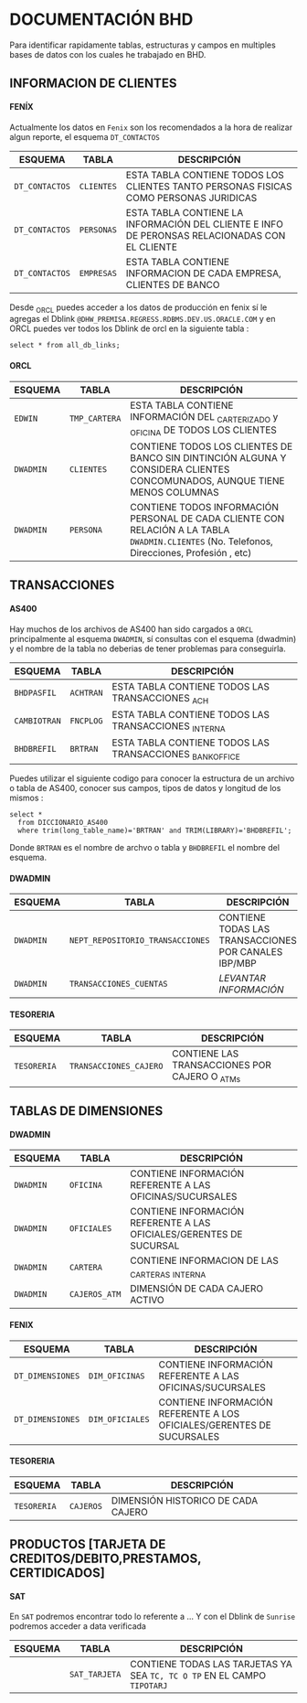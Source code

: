 # DOCUMENTACIÓN BHD 
Para identificar rapidamente tablas, estructuras y campos en multiples bases de datos con los cuales he trabajado en BHD.


## INFORMACION DE CLIENTES
#### FENÍX

Actualmente los datos en `Fenix` son los recomendados a la hora de realizar algun reporte, el esquema `DT_CONTACTOS`

| ESQUEMA        | TABLA          | DESCRIPCIÓN                                                                              |
| -------------- | -------------- | -----------------------------------------------------------------------------------------|
| `DT_CONTACTOS` | `CLIENTES`     | ESTA TABLA CONTIENE TODOS LOS CLIENTES TANTO PERSONAS FISICAS COMO PERSONAS JURIDICAS |
| `DT_CONTACTOS` | `PERSONAS`     | ESTA TABLA CONTIENE LA INFORMACIÓN DEL CLIENTE E INFO DE PERONSAS RELACIONADAS CON EL CLIENTE |                         
| `DT_CONTACTOS` | `EMPRESAS`     | ESTA TABLA CONTIENE INFORMACION DE CADA EMPRESA, CLIENTES DE BANCO |

Desde <sub>ORCL</sub> puedes acceder a los datos de producción en fenix sí le agregas el Dblink `@DHW_PREMISA.REGRESS.RDBMS.DEV.US.ORACLE.COM` y en ORCL puedes ver todos los Dblink de orcl en la siguiente tabla : 
``` 
select * from all_db_links;
```
#### ORCL

| ESQUEMA        | TABLA          | DESCRIPCIÓN                                                                              |
| -------------- | -------------- | -----------------------------------------------------------------------------------------|
| `EDWIN`        | `TMP_CARTERA`  | ESTA TABLA CONTIENE INFORMACIÓN DEL <sub>CARTERIZADO</sub> y <sub>OFICINA</sub> DE TODOS LOS CLIENTES |
| `DWADMIN`      | `CLIENTES` | CONTIENE TODOS LOS CLIENTES DE BANCO SIN DINTINCIÓN ALGUNA Y CONSIDERA CLIENTES CONCOMUNADOS, AUNQUE TIENE MENOS COLUMNAS|
| `DWADMIN`      | `PERSONA` | CONTIENE TODOS INFORMACIÓN PERSONAL DE CADA CLIENTE CON RELACIÓN A LA TABLA `DWADMIN.CLIENTES` (No. Telefonos, Direcciones, Profesión , etc)|




## TRANSACCIONES  
#### AS400

Hay muchos de los archivos de AS400 han sido cargados a `ORCL` principalmente al esquema `DWADMIN`, sí consultas con el esquema (dwadmin) y el nombre de la tabla no deberias de tener problemas para conseguirla.

| ESQUEMA     | TABLA          | DESCRIPCIÓN                                                                              |
| ----------- | -------------- | -----------------------------------------------------------------------------------------|
| `BHDPASFIL` | `ACHTRAN`      | ESTA TABLA CONTIENE TODOS LAS TRANSACCIONES <sub>ACH</sub>                               |
| `CAMBIOTRAN`| `FNCPLOG`      | ESTA TABLA CONTIENE TODOS LAS TRANSACCIONES <sub> INTERNA </sub>                         |
| `BHDBREFIL` | `BRTRAN`       | ESTA TABLA CONTIENE TODOS LAS TRANSACCIONES <sub> BANKOFFICE </sub>                      |


Puedes utilizar el siguiente codigo para conocer la estructura de un archivo o tabla de AS400, conocer sus campos, tipos de datos y longitud de los mismos : 

```
select * 
  from DICCIONARIO_AS400
  where trim(long_table_name)='BRTRAN' and TRIM(LIBRARY)='BHDBREFIL';
```
Donde `BRTRAN` es el nombre de archvo o tabla y `BHDBREFIL` el  nombre del esquema.

#### DWADMIN

| ESQUEMA     | TABLA                            | DESCRIPCIÓN                                                                              |
| ----------- | ---------------------------------| -----------------------------------------------------------------------------------------|
| `DWADMIN`   | `NEPT_REPOSITORIO_TRANSACCIONES` | CONTIENE TODAS LAS TRANSACCIONES POR CANALES IBP/MBP                                     |
| `DWADMIN`   | `TRANSACCIONES_CUENTAS`          | *LEVANTAR INFORMACIÓN*                                                                   |

#### TESORERIA


| ESQUEMA     | TABLA                            | DESCRIPCIÓN                                                                              |
| ----------- | ---------------------------------| -----------------------------------------------------------------------------------------|
| `TESORERIA` | `TRANSACCIONES_CAJERO`           | CONTIENE LAS TRANSACCIONES POR CAJERO O<sub> ATMs </sub>                                 |


## TABLAS DE DIMENSIONES
#### DWADMIN

| ESQUEMA     | TABLA          | DESCRIPCIÓN                                                                                                |
| ----------- | -------------- | -----------------------------------------------------------------------------------------------------------|
| `DWADMIN`   | `OFICINA`      | CONTIENE INFORMACIÓN REFERENTE A LAS OFICINAS/SUCURSALES                                                   |
| `DWADMIN`   | `OFICIALES`    | CONTIENE INFORMACIÓN REFERENTE A LAS OFICIALES/GERENTES DE SUCURSAL                                        |
| `DWADMIN`   | `CARTERA`      | CONTIENE INFORMACION DE LAS <sub>CARTERAS</sub>  <sub> INTERNA </sub>                                      | 
| `DWADMIN`   | `CAJEROS_ATM`  | DIMENSIÓN DE CADA CAJERO ACTIVO                                                                            |

#### FENIX

| ESQUEMA          | TABLA          | DESCRIPCIÓN                                                                                                |
| ---------------- | -------------- | ---------------------------------------------------------------------------------------------------------- |
| `DT_DIMENSIONES` | `DIM_OFICINAS` | CONTIENE INFORMACIÓN REFERENTE A LAS OFICINAS/SUCURSALES                                                   |
| `DT_DIMENSIONES` | `DIM_OFICIALES`| CONTIENE INFORMACIÓN REFERENTE A LOS OFICIALES/GERENTES DE SUCURSALES                                      |

#### TESORERIA

| ESQUEMA     | TABLA          | DESCRIPCIÓN                                                                                                |
| ----------- | -------------- | -----------------------------------------------------------------------------------------------------------|
| `TESORERIA` | `CAJEROS`      | DIMENSIÓN HISTORICO DE CADA CAJERO                                                                         |


## PRODUCTOS [TARJETA DE CREDITOS/DEBITO,PRESTAMOS, CERTIDICADOS]
#### SAT
En `SAT` podremos encontrar todo lo referente a ... Y con el Dblink de `Sunrise` podremos acceder a data verificada

| ESQUEMA     | TABLA          | DESCRIPCIÓN                                                                                                |
| ----------- | -------------- | -----------------------------------------------------------------------------------------------------------|
| ` `         | `SAT_TARJETA`  | CONTIENE TODAS LAS TARJETAS YA SEA `TC, TC O TP` EN EL CAMPO `TIPOTARJ`                                    |
